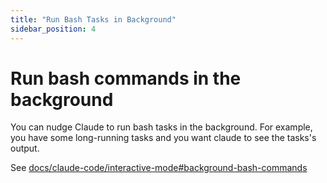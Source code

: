 ```yaml
---
title: "Run Bash Tasks in Background"
sidebar_position: 4
---
```


# Run bash commands in the background

You can nudge Claude to run bash tasks in the background. For example, you have some long-running tasks and you want claude to see the tasks's output.

See [docs/claude-code/interactive-mode#background-bash-commands](https://docs.claude.com/en/docs/claude-code/interactive-mode#background-bash-commands)